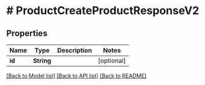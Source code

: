 # # ProductCreateProductResponseV2


## Properties 


Name | Type | Description | Notes
------------ | ------------- | ------------- | -------------
**id**| **String** |   | [optional]


[[Back to Model list]](../../README.md#models) [[Back to API list]](../../README.md#endpoints) [[Back to README]](../../README.md)


